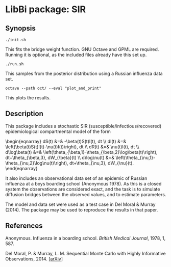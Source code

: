 LibBi package: SIR
==================

Synopsis
--------

    ./init.sh

This fits the bridge weight function. GNU Octave and GPML are
required. Running it is optional, as the included files already have this set
up.

    ./run.sh
    
This samples from the posterior distribution using a Russian influenza data
set.

    octave --path oct/ --eval "plot_and_print"

This plots the results.


Description
-----------

This package includes a stochastic SIR (susceptible/infectious/recovered)
epidemiological compartmental model of the form

\begin{eqnarray}
dS(t) &=& -\beta(t)S(t)I(t)\, dt \\\\
dI(t) &=& \left(\beta(t)S(t)I(t)-\nu(t)I(t)\right)\, dt \\\\
dR(t) &=& \nu(t)I(t)\, dt \\\\
d\log\beta(t) &=& \left(\theta_{\beta,1}-\theta_{\beta,2}\log\beta(t)\right)\, dt+\theta_{\beta,3}\, dW_{\beta}(t) \\\\
d\log\nu(t) &=& \left(\theta_{\nu,1}-\theta_{\nu,2}\log\nu(t)\right)\, dt+\theta_{\nu,3}\, dW_{\nu}(t).
\end{eqnarray}

It also includes an observational data set of an epidemic of Russian influenza
at a boys boarding school (Anonymous 1978). As this is a closed system the
observations are considered exact, and the task is to simulate diffusion
bridges between the observed values, and to estimate parameters.

The model and data set were used as a test case in Del Moral & Murray
(2014). The package may be used to reproduce the results in that paper.


References
----------

Anonymous. Influenza in a boarding school. *British Medical Journal*, 1978, 1,
587.

Del Moral, P. & Murray, L. M. Sequential Monte Carlo with Highly Informative
Observations, 2014. [\[arXiv\]](http://arxiv.org/abs/1405.4081)
